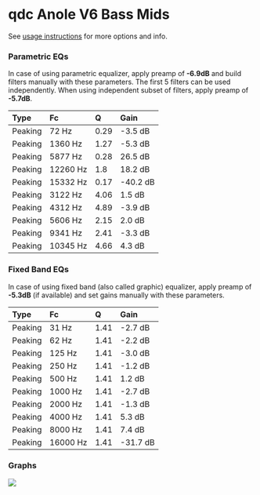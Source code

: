 # qdc Anole V6 Bass Mids
See [usage instructions](https://github.com/jaakkopasanen/AutoEq#usage) for more options and info.

### Parametric EQs
In case of using parametric equalizer, apply preamp of **-6.9dB** and build filters manually
with these parameters. The first 5 filters can be used independently.
When using independent subset of filters, apply preamp of **-5.7dB**.

| Type    | Fc       |    Q | Gain     |
|:--------|:---------|:-----|:---------|
| Peaking | 72 Hz    | 0.29 | -3.5 dB  |
| Peaking | 1360 Hz  | 1.27 | -5.3 dB  |
| Peaking | 5877 Hz  | 0.28 | 26.5 dB  |
| Peaking | 12260 Hz | 1.8  | 18.2 dB  |
| Peaking | 15332 Hz | 0.17 | -40.2 dB |
| Peaking | 3122 Hz  | 4.06 | 1.5 dB   |
| Peaking | 4312 Hz  | 4.89 | -3.9 dB  |
| Peaking | 5606 Hz  | 2.15 | 2.0 dB   |
| Peaking | 9341 Hz  | 2.41 | -3.3 dB  |
| Peaking | 10345 Hz | 4.66 | 4.3 dB   |

### Fixed Band EQs
In case of using fixed band (also called graphic) equalizer, apply preamp of **-5.3dB**
(if available) and set gains manually with these parameters.

| Type    | Fc       |    Q | Gain     |
|:--------|:---------|:-----|:---------|
| Peaking | 31 Hz    | 1.41 | -2.7 dB  |
| Peaking | 62 Hz    | 1.41 | -2.2 dB  |
| Peaking | 125 Hz   | 1.41 | -3.0 dB  |
| Peaking | 250 Hz   | 1.41 | -1.2 dB  |
| Peaking | 500 Hz   | 1.41 | 1.2 dB   |
| Peaking | 1000 Hz  | 1.41 | -2.7 dB  |
| Peaking | 2000 Hz  | 1.41 | -1.3 dB  |
| Peaking | 4000 Hz  | 1.41 | 5.3 dB   |
| Peaking | 8000 Hz  | 1.41 | 7.4 dB   |
| Peaking | 16000 Hz | 1.41 | -31.7 dB |

### Graphs
![](https://raw.githubusercontent.com/jaakkopasanen/AutoEq/master/results/crinacle/harman_in-ear_2017-1/qdc%20Anole%20V6%20Bass%20Mids/qdc%20Anole%20V6%20Bass%20Mids.png)